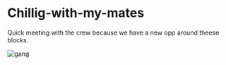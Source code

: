 # Chillig-with-my-mates
Quick meeting with the crew because we have a new opp around theese blocks.

![gang](https://i.ytimg.com/vi/RPnQbKgotOw/maxresdefault.jpg)
